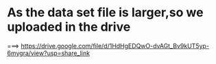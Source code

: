 # As the data set file is larger,so we uploaded in the drive
===> https://drive.google.com/file/d/1HdHgEDQwO-dvAGt_Bv9kUT5yp-6mygra/view?usp=share_link
